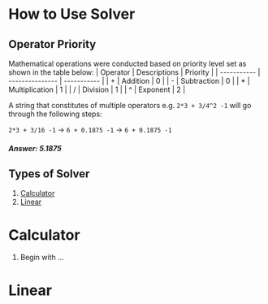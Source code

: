 # How to Use Solver

## Operator Priority

Mathematical operations were conducted based on priority level set as shown in the table below:
| Operator    | Descriptions    | Priority    |
| ----------- | --------------- | ----------- |
| +           | Addition        | 0           |
| -           | Subtraction     | 0           |
| *           | Multiplication  | 1           |
| /           | Division        | 1           |
| ^           | Exponent        | 2           |

A string that constitutes of multiple operators e.g. `2*3 + 3/4^2 -1` will go through the following steps:

`2*3 + 3/16 -1` -> `6 + 0.1875 -1` -> `6 + 0.1875 -1`

##### Answer: 5.1875

## Types of Solver

1. [Calculator](#calculator)
2. [Linear](#linear)

# Calculator

1. Begin with ...

# Linear
